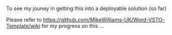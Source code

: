 To see my jouney in getting this into a deployable solution (so far)

Please refer to https://github.com/MikeWilliams-UK/Word-VSTO-Template/wiki for my progress on this ...

